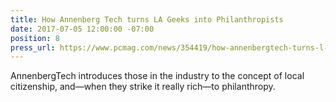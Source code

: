 ```yaml
---
title: How Annenberg Tech turns LA Geeks into Philanthropists
date: 2017-07-05 12:00:00 -07:00
position: 8
press_url: https://www.pcmag.com/news/354419/how-annenbergtech-turns-l-a-geeks-into-philanthropists
---
```


AnnenbergTech introduces those in the industry to the concept of local citizenship, and—when they strike it really rich—to philanthropy.

